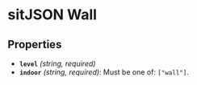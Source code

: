 # sitJSON Wall

## Properties

- **`level`** *(string, required)*
- **`indoor`** *(string, required)*: Must be one of: `["wall"]`.
